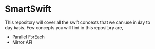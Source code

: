 # SmartSwift
This repository will cover all the swift concepts that we can use in day to day basis.
Few concepts you will find in this repository are,

* Parallel ForEach
* Mirror API

